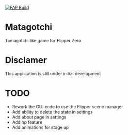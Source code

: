 [![FAP Build](https://github.com/MrModd/Matagotchi/actions/workflows/build.yml/badge.svg)](https://github.com/MrModd/Matagotchi/actions/workflows/build.yml)

# Matagotchi
Tamagotchi like game for Flipper Zero

# Disclamer
This application is still under initial development

# TODO

* Rework the GUI code to use the Flipper scene manager
* Add ability to delete the state in settings
* Add about page in settings
* Add hp feature
* Add animations for stage up
